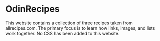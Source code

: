 # OdinRecipes
This website contains a collection of three recipes taken from allrecipes.com. The primary focus is to learn how links, images, and lists work together. No CSS has been added to this website.